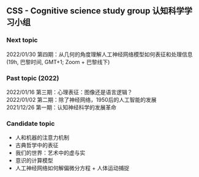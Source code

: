 ## CSS - Cognitive science study group 认知科学学习小组
  
### Next topic 

2022/01/30 第四期：从几何的角度理解人工神经网络模型如何表征和处理信息  
(19h, 巴黎时间, GMT+1; Zoom + 巴黎线下)

### Past topic (2022) 
2022/01/16 第三期：心理表征：图像还是语言逻辑？  
2022/01/02 第二期：除了神经网络，1950后的人工智能的发展  
2021/12/26 第一期：认知神经科学的发展革命 

### Candidate topic  
* 人和机器的注意力机制 
* 古典哲学中的表征
* 我们的世界：艺术中的虚与实 
* 意识的计算模型 
* 人工神经网络如何解偏微分方程 + 人体运动捕捉
